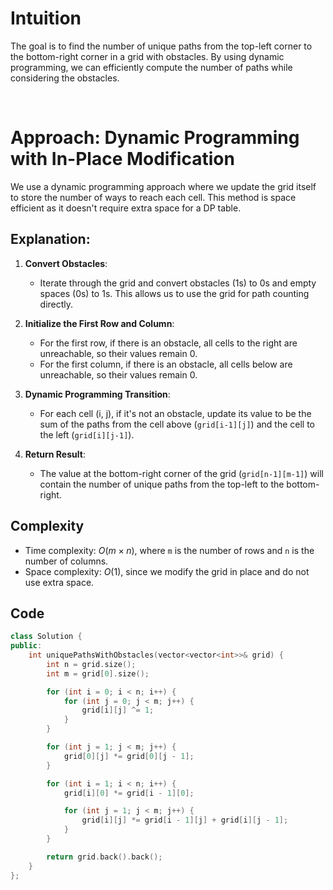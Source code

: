 # Intuition

The goal is to find the number of unique paths from the top-left corner to the bottom-right corner in a grid with obstacles. By using dynamic programming, we can efficiently compute the number of paths while considering the obstacles.

<p>&nbsp;</p>

# Approach: Dynamic Programming with In-Place Modification
We use a dynamic programming approach where we update the grid itself to store the number of ways to reach each cell. This method is space efficient as it doesn't require extra space for a DP table.

## Explanation:

1. **Convert Obstacles**:
   - Iterate through the grid and convert obstacles (1s) to 0s and empty spaces (0s) to 1s. This allows us to use the grid for path counting directly.

2. **Initialize the First Row and Column**:
   - For the first row, if there is an obstacle, all cells to the right are unreachable, so their values remain 0.
   - For the first column, if there is an obstacle, all cells below are unreachable, so their values remain 0.

3. **Dynamic Programming Transition**:
   - For each cell (i, j), if it's not an obstacle, update its value to be the sum of the paths from the cell above (`grid[i-1][j]`) and the cell to the left (`grid[i][j-1]`).

4. **Return Result**:
   - The value at the bottom-right corner of the grid (`grid[n-1][m-1]`) will contain the number of unique paths from the top-left to the bottom-right.

## Complexity
- Time complexity: $O(m \times n)$, where `m` is the number of rows and `n` is the number of columns.
- Space complexity: $O(1)$, since we modify the grid in place and do not use extra space.

## Code 

```cpp
class Solution {
public:
    int uniquePathsWithObstacles(vector<vector<int>>& grid) {
        int n = grid.size();
        int m = grid[0].size();

        for (int i = 0; i < n; i++) {
            for (int j = 0; j < m; j++) {
                grid[i][j] ^= 1;
            }
        }

        for (int j = 1; j < m; j++) {
            grid[0][j] *= grid[0][j - 1];
        }

        for (int i = 1; i < n; i++) {
            grid[i][0] *= grid[i - 1][0];

            for (int j = 1; j < m; j++) {
                grid[i][j] *= grid[i - 1][j] + grid[i][j - 1];
            }
        }

        return grid.back().back();
    }
};
```